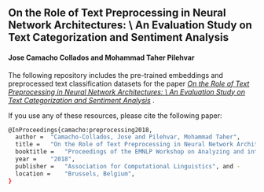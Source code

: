 ## On the Role of Text Preprocessing in Neural Network Architectures: \\ An Evaluation Study on Text Categorization and Sentiment Analysis
#### Jose Camacho Collados and Mohammad Taher Pilehvar

The following repository includes the pre-trained embeddings and preprocessed text classification datasets for the paper *[On the Role of Text Preprocessing in Neural Network Architectures: \\ An Evaluation Study on Text Categorization and Sentiment Analysis]()* .




If you use any of these resources, please cite the following paper:
```bash
@InProceedings{camacho:preprocessing2018,
  author = 	"Camacho-Collados, Jose and Pilehvar, Mohammad Taher",
  title = 	"On the Role of Text Preprocessing in Neural Network Architectures: An Evaluation Study on Text Categorization and Sentiment Analysis",
  booktitle = 	"Proceedings of the EMNLP Workshop on Analyzing and interpreting neural networks for NLP",
  year = 	"2018",
  publisher = 	"Association for Computational Linguistics", and -
  location = 	"Brussels, Belgium",
}

```
